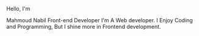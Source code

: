 Hello, I'm

Mahmoud Nabil
Front-end Developer
I'm A Web developer. I Enjoy Coding and Programming, 
But I shine more in Frontend development.


